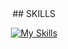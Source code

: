 <center>
  ## SKILLS
  
  [![My Skills](https://skillicons.dev/icons?i=js,html,css,python,rust,zig,haskell,elixir)](https://skillicons.dev)
</center>



